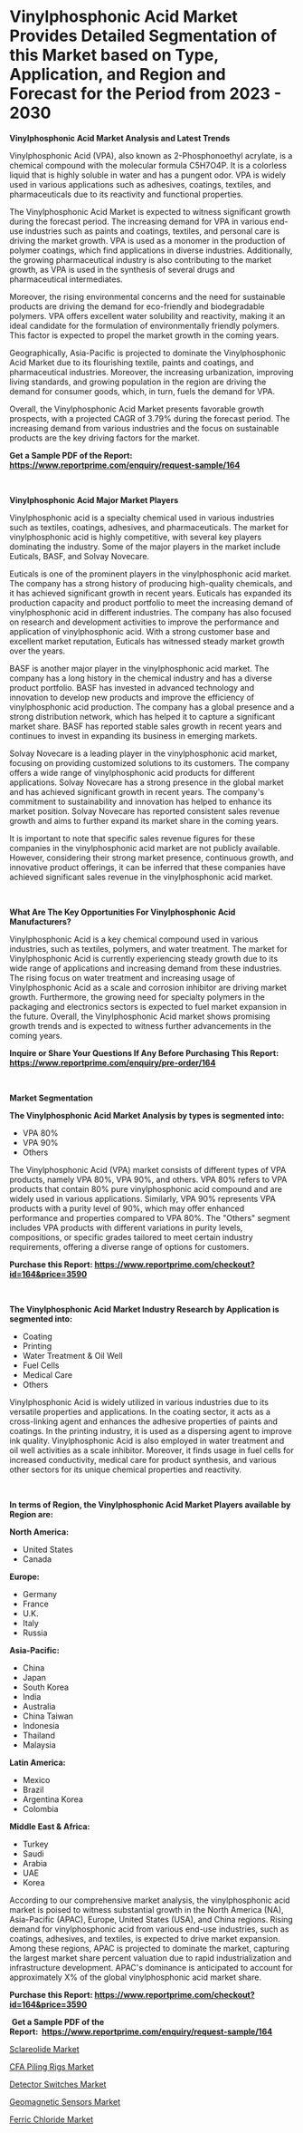 <p><h1>Vinylphosphonic Acid Market Provides Detailed Segmentation of this Market based on Type, Application, and Region and Forecast for the Period from 2023 - 2030</h1></p><p><strong>Vinylphosphonic Acid Market Analysis and Latest Trends</strong></p>
<p><p>Vinylphosphonic Acid (VPA), also known as 2-Phosphonoethyl acrylate, is a chemical compound with the molecular formula C5H7O4P. It is a colorless liquid that is highly soluble in water and has a pungent odor. VPA is widely used in various applications such as adhesives, coatings, textiles, and pharmaceuticals due to its reactivity and functional properties.</p><p>The Vinylphosphonic Acid Market is expected to witness significant growth during the forecast period. The increasing demand for VPA in various end-use industries such as paints and coatings, textiles, and personal care is driving the market growth. VPA is used as a monomer in the production of polymer coatings, which find applications in diverse industries. Additionally, the growing pharmaceutical industry is also contributing to the market growth, as VPA is used in the synthesis of several drugs and pharmaceutical intermediates.</p><p>Moreover, the rising environmental concerns and the need for sustainable products are driving the demand for eco-friendly and biodegradable polymers. VPA offers excellent water solubility and reactivity, making it an ideal candidate for the formulation of environmentally friendly polymers. This factor is expected to propel the market growth in the coming years.</p><p>Geographically, Asia-Pacific is projected to dominate the Vinylphosphonic Acid Market due to its flourishing textile, paints and coatings, and pharmaceutical industries. Moreover, the increasing urbanization, improving living standards, and growing population in the region are driving the demand for consumer goods, which, in turn, fuels the demand for VPA.</p><p>Overall, the Vinylphosphonic Acid Market presents favorable growth prospects, with a projected CAGR of 3.79% during the forecast period. The increasing demand from various industries and the focus on sustainable products are the key driving factors for the market.</p></p>
<p><strong>Get a Sample PDF of the Report:&nbsp; <a href="https://www.reportprime.com/enquiry/request-sample/164">https://www.reportprime.com/enquiry/request-sample/164</a></strong></p>
<p>&nbsp;</p>
<p><strong>Vinylphosphonic Acid Major Market Players</strong></p>
<p><p>Vinylphosphonic acid is a specialty chemical used in various industries such as textiles, coatings, adhesives, and pharmaceuticals. The market for vinylphosphonic acid is highly competitive, with several key players dominating the industry. Some of the major players in the market include Euticals, BASF, and Solvay Novecare.</p><p>Euticals is one of the prominent players in the vinylphosphonic acid market. The company has a strong history of producing high-quality chemicals, and it has achieved significant growth in recent years. Euticals has expanded its production capacity and product portfolio to meet the increasing demand of vinylphosphonic acid in different industries. The company has also focused on research and development activities to improve the performance and application of vinylphosphonic acid. With a strong customer base and excellent market reputation, Euticals has witnessed steady market growth over the years.</p><p>BASF is another major player in the vinylphosphonic acid market. The company has a long history in the chemical industry and has a diverse product portfolio. BASF has invested in advanced technology and innovation to develop new products and improve the efficiency of vinylphosphonic acid production. The company has a global presence and a strong distribution network, which has helped it to capture a significant market share. BASF has reported stable sales growth in recent years and continues to invest in expanding its business in emerging markets.</p><p>Solvay Novecare is a leading player in the vinylphosphonic acid market, focusing on providing customized solutions to its customers. The company offers a wide range of vinylphosphonic acid products for different applications. Solvay Novecare has a strong presence in the global market and has achieved significant growth in recent years. The company's commitment to sustainability and innovation has helped to enhance its market position. Solvay Novecare has reported consistent sales revenue growth and aims to further expand its market share in the coming years.</p><p>It is important to note that specific sales revenue figures for these companies in the vinylphosphonic acid market are not publicly available. However, considering their strong market presence, continuous growth, and innovative product offerings, it can be inferred that these companies have achieved significant sales revenue in the vinylphosphonic acid market.</p></p>
<p>&nbsp;</p>
<p><strong>What Are The Key Opportunities For Vinylphosphonic Acid Manufacturers?</strong></p>
<p><p>Vinylphosphonic Acid is a key chemical compound used in various industries, such as textiles, polymers, and water treatment. The market for Vinylphosphonic Acid is currently experiencing steady growth due to its wide range of applications and increasing demand from these industries. The rising focus on water treatment and increasing usage of Vinylphosphonic Acid as a scale and corrosion inhibitor are driving market growth. Furthermore, the growing need for specialty polymers in the packaging and electronics sectors is expected to fuel market expansion in the future. Overall, the Vinylphosphonic Acid market shows promising growth trends and is expected to witness further advancements in the coming years.</p></p>
<p><strong>Inquire or Share Your Questions If Any Before Purchasing This Report: <a href="https://www.reportprime.com/enquiry/pre-order/164">https://www.reportprime.com/enquiry/pre-order/164</a></strong></p>
<p>&nbsp;</p>
<p><strong>Market Segmentation</strong></p>
<p><strong>The Vinylphosphonic Acid Market Analysis by types is segmented into:</strong></p>
<p><ul><li>VPA 80%</li><li>VPA 90%</li><li>Others</li></ul></p>
<p><p>The Vinylphosphonic Acid (VPA) market consists of different types of VPA products, namely VPA 80%, VPA 90%, and others. VPA 80% refers to VPA products that contain 80% pure vinylphosphonic acid compound and are widely used in various applications. Similarly, VPA 90% represents VPA products with a purity level of 90%, which may offer enhanced performance and properties compared to VPA 80%. The "Others" segment includes VPA products with different variations in purity levels, compositions, or specific grades tailored to meet certain industry requirements, offering a diverse range of options for customers.</p></p>
<p><strong>Purchase this Report:&nbsp;<a href="https://www.reportprime.com/checkout?id=164&price=3590">https://www.reportprime.com/checkout?id=164&price=3590</a></strong></p>
<p>&nbsp;</p>
<p><strong>The Vinylphosphonic Acid Market Industry Research by Application is segmented into:</strong></p>
<p><ul><li>Coating</li><li>Printing</li><li>Water Treatment & Oil Well</li><li>Fuel Cells</li><li>Medical Care</li><li>Others</li></ul></p>
<p><p>Vinylphosphonic Acid is widely utilized in various industries due to its versatile properties and applications. In the coating sector, it acts as a cross-linking agent and enhances the adhesive properties of paints and coatings. In the printing industry, it is used as a dispersing agent to improve ink quality. Vinylphosphonic Acid is also employed in water treatment and oil well activities as a scale inhibitor. Moreover, it finds usage in fuel cells for increased conductivity, medical care for product synthesis, and various other sectors for its unique chemical properties and reactivity.</p></p>
<p>&nbsp;</p>
<p><strong>In terms of Region, the Vinylphosphonic Acid Market Players available by Region are:</strong></p>
<p>
    <p> <strong> North America: </strong>
        <ul>
            <li>United States</li>
            <li>Canada</li>
        </ul>
        </p> 
    <p> <strong> Europe: </strong>
        <ul>
            <li>Germany</li>
            <li>France</li>
            <li>U.K.</li>
            <li>Italy</li>
            <li>Russia</li>
        </ul>
        </p> 
    <p> <strong> Asia-Pacific: </strong>
        <ul>
            <li>China</li>
            <li>Japan</li>
            <li>South Korea</li>
            <li>India</li>
            <li>Australia</li>
            <li>China Taiwan</li>
            <li>Indonesia</li>
            <li>Thailand</li>
            <li>Malaysia</li>
        </ul>
        </p> 
    <p> <strong> Latin America: </strong>
        <ul>
            <li>Mexico</li>
            <li>Brazil</li>
            <li>Argentina Korea</li>
            <li>Colombia</li>
        </ul>
        </p> 
    <p> <strong> Middle East & Africa: </strong>
        <ul>
            <li>Turkey</li>
            <li>Saudi</li>
            <li>Arabia</li>
            <li>UAE</li>
            <li>Korea</li>
        </ul>
    </p>
    </p>
<p><p>According to our comprehensive market analysis, the vinylphosphonic acid market is poised to witness substantial growth in the North America (NA), Asia-Pacific (APAC), Europe, United States (USA), and China regions. Rising demand for vinylphosphonic acid from various end-use industries, such as coatings, adhesives, and textiles, is expected to drive market expansion. Among these regions, APAC is projected to dominate the market, capturing the largest market share percent valuation due to rapid industrialization and infrastructure development. APAC's dominance is anticipated to account for approximately X% of the global vinylphosphonic acid market share.</p></p>
<p><strong>Purchase this Report: <a href="https://www.reportprime.com/checkout?id=164&price=3590">https://www.reportprime.com/checkout?id=164&price=3590</a></strong></p>
<p>&nbsp;<strong>Get a Sample PDF of the Report:&nbsp;&nbsp;<a href="https://www.reportprime.com/enquiry/request-sample/164">https://www.reportprime.com/enquiry/request-sample/164</a></strong></p>
<p><strong></strong></p>
<p><p><a href="https://github.com/NorbertYates/Market-Research-Report-List-2/blob/main/sclareolide-market.md">Sclareolide Market</a></p><p><a href="https://medium.com/@wadeodinnn745/cfa-piling-rigs-market-research-report-its-history-and-forecast-2023-to-2030-a66d0611c1e8">CFA Piling Rigs Market</a></p><p><a href="https://medium.com/@josephweaver29/detector-switches-market-trends-and-market-analysis-forecasted-for-period-2023-2030-0ed058962228">Detector Switches Market</a></p><p><a href="https://medium.com/@frankpeters35/geomagnetic-sensors-market-furnishes-information-on-market-share-market-trends-and-market-growth-980627be950e">Geomagnetic Sensors Market</a></p><p><a href="https://github.com/RoccoManning/Market-Research-Report-List-2/blob/main/ferric-chloride-market.md">Ferric Chloride Market</a></p></p>